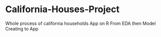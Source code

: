 # California-Houses-Project
 Whole process of california households App on R From EDA then Model Creating to App 
